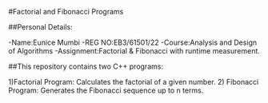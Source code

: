 #Factorial and Fibonacci Programs

##Personal Details:

   -Name:Eunice Mumbi
   -REG NO:EB3/61501/22
   -Course:Analysis and Design of Algorithms
   -Assignment:Factorial & Fibonacci with runtime measurement.

##This repository contains two C++ programs:

  1)Factorial Program: Calculates the factorial of a given number.
  2) Fibonacci Program: Generates the Fibonacci sequence up to n terms.

